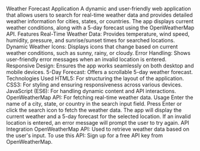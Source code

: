 Weather Forecast Application
A dynamic and user-friendly web application that allows users to search for real-time weather data and provides detailed weather information for cities, states, or countries. The app displays current weather conditions, along with a 5-day forecast using the OpenWeatherMap API.
Features
Real-Time Weather Data: Provides temperature, wind speed, humidity, pressure, and sunrise/sunset times for searched locations.
Dynamic Weather Icons: Displays icons that change based on current weather conditions, such as sunny, rainy, or cloudy.
Error Handling: Shows user-friendly error messages when an invalid location is entered.
Responsive Design: Ensures the app works seamlessly on both desktop and mobile devices.
5-Day Forecast: Offers a scrollable 5-day weather forecast.
Technologies Used
HTML5: For structuring the layout of the application.
CSS3: For styling and ensuring responsiveness across various devices.
JavaScript (ES6): For handling dynamic content and API interactions.
OpenWeatherMap API: For fetching real-time weather data.
Usage
Enter the name of a city, state, or country in the search input field.
Press Enter or click the search icon to fetch the weather data.
The app will display the current weather and a 5-day forecast for the selected location.
If an invalid location is entered, an error message will prompt the user to try again.
API Integration
OpenWeatherMap API: Used to retrieve weather data based on the user's input. To use this API:
Sign up for a free API key from OpenWeatherMap.
